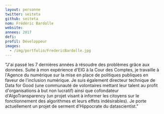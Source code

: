 ```yaml
---
layout: personne
twitter: seiteta
github: seiteta
nom: Frédéric Bardolle
website:
annees: 2017
defi: 
profil: Développeur
images:
  - /img/portfolio/FredericBardolle.jpg
---
```


"J'ai passé les 7 dernières années à résoudre des problèmes grâce
aux données.  Suite à mon expérience d'EIG à la Cour des Comptes,
je travaille à l'Agence du numérique sur la mise en
place de politiques publiques en faveur de l'inclusion numérique. Je suis
également directeur technique de Data for Good (une communauté de
volontaires mettant leur talent au profit d'organisations à but non
lucratif) ainsi que cofondateur d'AlgoTransparency (un projet visant à
informer les citoyens sur le fonctionnement des algorithmes et leurs
effets indésirables). Je porte actuellement un projet de serment
d’Hippocrate du datascientist."
